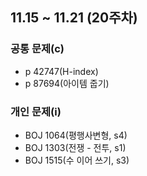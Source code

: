 ## 11.15 ~ 11.21 (20주차)

### 공통 문제(c)
- p 42747(H-index)
- p 87694(아이템 줍기)

### 개인 문제(i)
- BOJ 1064(평행사변형, s4)
- BOJ 1303(전쟁 - 전투, s1)
- BOJ 1515(수 이어 쓰기, s3)
